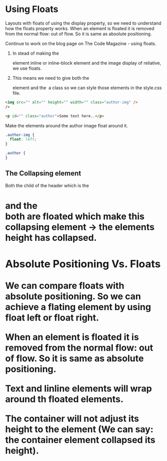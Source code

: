 # Using Floats

Layouts with floats of using the display property, so we need to understand how the floats property works. When an element is floated it is removed from the normal flow: out of flow. So it is same as absolute positioning.

Continue to work on the blog page on The Code Magazine - using floats.

1. In stead of making the <p> element inline or inline-block element and the image display of reliative, we use floats.
2. This means we need to give both the <p> element and the <img /> a class so we can style those elements in the style.css file.

```html
<img src="" alt="" height="" width="" class="author-img" />
/>

<p id="" class="author">Some text here..</p>
```

Make the elements around the author image float around it.

```css
.author-img {
  float: left;
}

.author {
}
```

## The Collapsing element

Both the child of the header which is the <h1> and the <nav> both are floated which make this collapsing element -> the elements height has collapsed.

### Absolute Positioning Vs. Floats

We can compare floats with absolute positioning. So we can achieve a flating element by using float left or float right.

When an element is floated it is removed from the normal flow: out of flow. So it is same as absolute positioning.

Text and linline elements will wrap around th floated elements.

The container will not adjust its height to the element (We can say: the container element collapsed its height).
